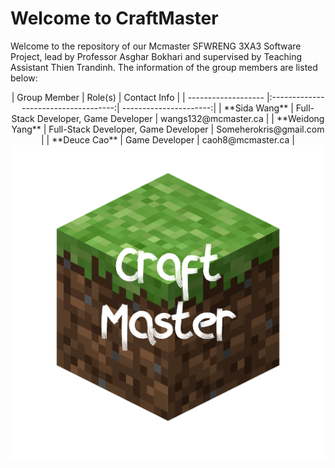 # Welcome to CraftMaster
Welcome to the repository of our Mcmaster SFWRENG 3XA3 Software Project, lead by Professor Asghar Bokhari and supervised by Teaching Assistant Thien Trandinh. 
The information of the group members are listed below:
<center>
| Group Member        | Role(s)                              | Contact Info           |
| ------------------- |:------------------------------------:| ----------------------:|
| **Sida Wang**       | Full-Stack Developer, Game Developer | wangs132@mcmaster.ca   |
| **Weidong Yang**    | Full-Stack Developer, Game Developer | Someherokris@gmail.com |
| **Deuce Cao**       | Game Developer                       | caoh8@mcmaster.ca      |
</center>
<img src="./CraftMasterGame/src/source/icon.png">

